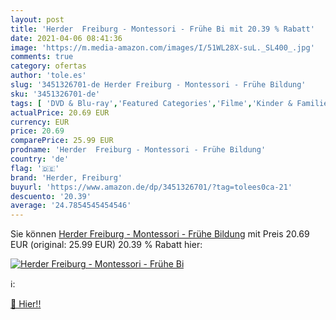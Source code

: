 ```yaml
---
layout: post
title: 'Herder  Freiburg - Montessori - Frühe Bi mit 20.39 % Rabatt'
date: 2021-04-06 08:41:36
image: 'https://m.media-amazon.com/images/I/51WL28X-suL._SL400_.jpg'
comments: true
category: ofertas
author: 'tole.es'
slug: '3451326701-de Herder Freiburg - Montessori - Frühe Bildung'
sku: '3451326701-de'
tags: [ 'DVD & Blu-ray','Featured Categories','Filme','Kinder & Familie','Special Interest','herder, freiburg', ]
actualPrice: 20.69 EUR
currency: EUR
price: 20.69
comparePrice: 25.99 EUR
prodname: 'Herder  Freiburg - Montessori - Frühe Bildung'
country: 'de'
flag: '🇩🇪'
brand: 'Herder, Freiburg'
buyurl: 'https://www.amazon.de/dp/3451326701/?tag=tolees0ca-21'
descuento: '20.39'
average: '24.7854545454546'
---
```


Sie können [Herder  Freiburg - Montessori - Frühe Bildung](https://www.amazon.de/dp/3451326701/?tag=tolees0ca-21) mit Preis 20.69 EUR (original: 25.99 EUR) 20.39 % Rabatt hier:

[![Herder  Freiburg - Montessori - Frühe Bi](https://m.media-amazon.com/images/I/51WL28X-suL._SL400_.jpg)](https://www.amazon.de/dp/3451326701/?tag=tolees0ca-21)

ℹ️:


[🛒 Hier!!](https://www.amazon.de/dp/3451326701/?tag=tolees0ca-21)

